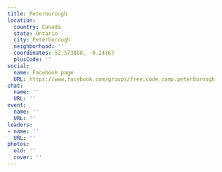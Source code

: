 ```yaml
---
title: Peterborough
location:
  country: Canada
  state: Ontario
  city: Peterborough
  neighborhood: ''
  coordinates: 52.573888, -0.24167
  plusCode: ''
social:
  name: Facebook page
  URL: https://www.facebook.com/groups/free.code.camp.peterborough
chat:
  name: ''
  URL: ''
event:
  name: ''
  URL: ''
leaders:
- name: ''
  URL: ''
photos:
  old: ''
  cover: ''
---
```

